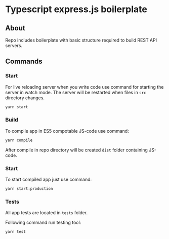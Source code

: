 # Typescript express.js boilerplate

## About

Repo includes boilerplate with basic structure required to build REST API servers.

## Commands

### Start

For live reloading server when you write code use command for starting the server in watch mode. The server will be restarted when files in `src` directory changes.

```sh
yarn start
```

### Build

To compile app in ES5 compotable JS-code use command:

```sh
yarn compile
```

After compile in repo directory will be created `dist` folder containing JS-code.

### Start

To start compiled app just use command:
```sh
yarn start:production
```

### Tests

All app tests are located in `tests` folder.

Following command run testing tool:

```sh
yarn test
```
